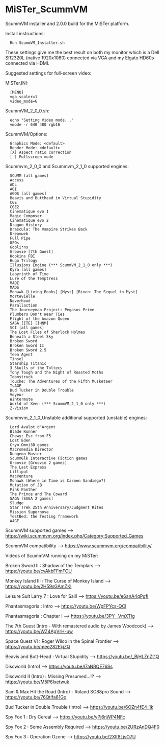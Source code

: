 # MiSTer_ScummVM
ScummVM installer and 2.0.0 build for the MiSTer platform.

Install instructions:
     
      Run ScummVM_Installer.sh

These settings give me the best result on both my monitor which is a Dell SR2320L 
(native 1920x1080) connected via VGA and my Elgato HD60s connected via HDMI. 

Suggested settings for full-screen video:

MiSTer.INI:

      [MENU]
      vga_scaler=1
      video_mode=6

ScummVM_2_0_0.sh:

      echo "Setting Video mode..."
      vmode -r 640 480 rgb16

ScummVM/Options:

      Graphics Mode: <default>
      Render Mode: <default>
      [X] Aspect ratio correction
      [ ] Fullscreen mode

Scummvm_2_0_0 and Scummvm_2_1_0 supported engines:

      SCUMM [all games]
      Access
      ADL
      AGI
      AGOS [all games]
      Beavis and Butthead in Virtual Stupidity
      CGE
      CGE2
      Cinematique evo 1
      Magic Composer
      Cinematique evo 2
      Dragon History
      Drascula: The Vampire Strikes Back
      Dreamweb
      Full Pipe
      UFOs
      Gobli*ns
      Groovie [7th Guest]
      Hopkins FBI
      Hugo Trilogy
	  Illusions Engine (*** ScummVM_2_1_0 only ***)
	  Kyra [all games]
	  Labyrinth of Time
	  Lure of the Temptress
	  MADE
	  MADS
	  Mohawk [Living Books] [Myst] [Riven: The Sequel to Myst]
	  Mortevielle
	  Neverhood
	  Parallaction
	  The Journeyman Project: Pegasus Prime
	  Plumbers Don't Wear Ties
	  Flight of the Amazon Queen
	  SAGA [ITE] [IHNM]
	  SCI [all games]
	  The Lost Files of Sherlock Holmes
	  Beneath a Steel Sky
	  Broken Sword
	  Broken Sword II
	  Broken Sword 2.5
	  Teen Agent
	  Tinsel
	  Starship Titanic
	  3 Skulls of the Toltecs
	  Tony Tough and the Night of Roasted Moths
	  Toonstruck
	  Touche: The Adventures of the Fifth Musketeer
	  TsAGE
	  Bud Tucker in Double Trouble
	  Voyeur
	  Wintermute
	  World of Xeen (*** ScummVM_2_1_0 only ***)
	  Z-Vision

Scummvm_2_1_0_Unstable additional supported (unstable) engines:

      Lord Avalot d'Argent
	  Blade Runner
	  Chewy: Esc from F5
	  Lost Eden
	  Cryo Omni3D games
	  Macromedia Director
	  Dungeon Master
	  ScummGlk Interactive Fiction games
	  Groovie [Groovie 2 games]
	  The Last Express
	  Lilliput
	  MacVenture
	  Mohawk [Where in Time is Carmen Sandiego?]
	  Mutation of JB
	  Pink Panther
	  The Prince and The Coward
	  SAGA [SAGA 2 games]
	  Sludge
	  Star Trek 25th Anniversary/Judgment Rites
	  Mission Supernova
	  TestBed: the Testing framework
	  WAGE
  	  
ScummVM supported games --> https://wiki.scummvm.org/index.php/Category:Supported_Games

ScummVM compatibility --> https://www.scummvm.org/compatibility/

Videos of ScummVM running on my MiSTer:

Broken Sword II : Shadow of the Templars --> https://youtu.be/cvAkbFFmFOU

Monkey Island III : The Curse of Monkey Island --> https://youtu.be/2H59sGAmZKI

Leisure Suit Larry 7 : Love for Sail! --> https://youtu.be/e6anA4qPgfI

Phantasmagoria : Intro --> https://youtu.be/WpFPYcs-QCI

Phantasmagoria : Chapter I --> https://youtu.be/3PY-_VmXTIg

The 7th Guest (Intro - With remastered audio by James Woodcock) --> https://youtu.be/WZ4AgVrH-uw

Space Quest VI : Roger Wilco in the Spinal Frontier --> https://youtu.be/mee282EkjZQ

Beavis and Butt-Head : Virtual Stupidity --> https://youtu.be/_BjHLZnZt1Q

Discworld (Intro) --> https://youtu.be/l7aNRQE76Ss

Discworld II (Intro) : Missing Presumed...!? --> https://youtu.be/M5P6Ixetwuk

Sam & Max Hit the Road (Intro) - Roland SC88pro Sound --> https://youtu.be/76Qtlfa61Go

Bud Tucker in Double Trouble (Intro) --> https://youtu.be/6OZn4fE4-1k

Spy Fox 1 : Dry Cereal --> https://youtu.be/yPj6nWP4NFc

Spy Fox 2 : Some Assembly Required --> https://youtu.be/2URzAnDQ4F0

Spy Fox 3 : Operation Ozone --> https://youtu.be/2Xlf8LjsO7U
